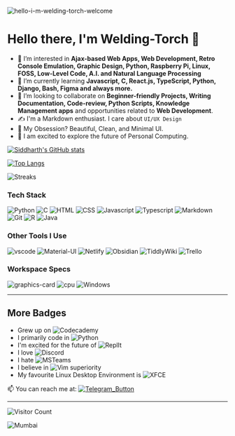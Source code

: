 ![hello-i-m-welding-torch-welcome](https://user-images.githubusercontent.com/46340124/152594586-eeaf6f7c-f7b7-4f64-98d9-fb0c77a7ef8e.gif)

# Hello there, I'm Welding-Torch 👋
- 👀 I’m interested in **Ajax-based Web Apps, Web Development, Retro Console Emulation, Graphic Design, Python, Raspberry Pi, Linux, FOSS, Low-Level Code, A.I. and Natural Language Processing**
- 🌱 I’m currently learning **Javascript, C, React.js, TypeScript, Python, Django, Bash, Figma and always more.**
- 💬 I’m looking to collaborate on **Beginner-friendly Projects, Writing Documentation, Code-review, Python Scripts, Knowledge Management apps** and opportunities related to **Web Development**.
- ✍️ I'm a Markdown enthusiast. I care about `UI/UX Design`
- 💙 My Obsession? Beautiful, Clean, and Minimal UI.
- 🌟 I am excited to explore the future of Personal Computing.

[![Siddharth's GitHub stats](https://github-readme-stats.vercel.app/api?username=Welding-Torch&show_icons=true&locale=en)](https://github.com/anuraghazra/github-readme-stats)

[![Top Langs](https://github-readme-stats.vercel.app/api/top-langs/?username=Welding-Torch&show_icons=true&locale=en&layout=compact)](https://github.com/anuraghazra/github-readme-stats)

![Streaks](https://github-readme-streak-stats.herokuapp.com/?user=Welding-Torch)



<!---

Welding-Torch/Welding-Torch is a ✨ special ✨ repository because its `README.md` (this file) appears on your GitHub profile.
You can click the Preview link to take a look at your changes.

!SIDDHARTH!
Use this readme as inspiration when the time comes to make this readme professional
https://github.com/chetachiezikeuzor/chetachiezikeuzor/edit/main/README.md

!BADGES!
Add more badges to your readme from https://github.com/alexandresanlim/Badges4-README.md-Profile or https://github.com/Ileriayo/markdown-badges

---
a link... within in a link??? what on god's good earth is this? I was just trying to get one of my badges to act as a hyperlink and then I discover THIS
[![Coverage Status](https://coveralls.io/repos/github/frappe/erpnext/badge.svg?branch=develop)](https://coveralls.io/github/frappe/erpnext?branch=develop)

## OLD Method of Linking
Message me on: ![https://t.me/Shuffleduffle](https://badgen.net/badge/icon/telegram?icon=telegram&label)
## NEW Method of Linking
[![Telegram_Button](https://badgen.net/badge/icon/telegram?icon=telegram&label)](https://t.me/Shuffleduffle)

---
[![Instagram_Sid](https://img.shields.io/badge/Follow_Me_On-Instagram-red?logo=instagram)](https://www.instagram.com/spider_sid/)
[![Instagram_Sid](https://img.shields.io/badge/-Instagram-red?logo=instagram&logoColor=white)](https://www.instagram.com/spider_sid/)

[![Instagram_Sid](https://img.shields.io/badge/‎-Instagram-red?logo=instagram&logoColor=white)](https://www.instagram.com/spider_sid/)
This is an example of me using my genius to overcome a very minor problem. The ImgShields badge does not support having a logo in a different background and 'status' in a different background; so I used an empty space character as the 'subject' instead :)

## White and Black version
![Telegram](https://img.shields.io/badge/-telegram-red?color=white&logo=telegram&logoColor=black)
![Instagram](https://img.shields.io/badge/-Instagram-red?color=white&logo=instagram&logoColor=black)

---
I'm quite good at writing documentation.

--->

### Tech Stack
![Python](https://img.shields.io/badge/python-3670A0?style=for-the-badge&logo=python&logoColor=ffdd54)
![C](https://img.shields.io/badge/c-%2300599C.svg?style=for-the-badge&logo=c&logoColor=white)
![HTML](https://img.shields.io/badge/HTML5-E34F26?style=for-the-badge&logo=html5&logoColor=white)
![CSS](https://img.shields.io/badge/CSS3-1572B6?style=for-the-badge&logo=css3&logoColor=white)
![Javascript](https://img.shields.io/badge/JavaScript-323330?style=for-the-badge&logo=javascript&logoColor=F7DF1E)
![Typescript](https://img.shields.io/badge/TypeScript-007ACC?style=for-the-badge&logo=typescript&logoColor=white)
![Markdown](https://img.shields.io/badge/Markdown-000000?style=for-the-badge&logo=markdown&logoColor=white)
![Git](https://img.shields.io/badge/git-%23F05033.svg?style=for-the-badge&logo=git&logoColor=white)
![R](https://img.shields.io/badge/r-%23276DC3.svg?style=for-the-badge&logo=r&logoColor=white)
![Java](https://img.shields.io/badge/java-%23ED8B00.svg?style=for-the-badge&logo=openjdk&logoColor=white)

### Other Tools I Use
![vscode](https://img.shields.io/badge/Visual--Studio--Code-007ACC?style=for-the-badge&logo=visual-studio-code&logoColor=white)
![Material-UI](https://img.shields.io/badge/Material--UI-0081CB?style=for-the-badge&logo=material-ui&logoColor=white)
![Netlify](https://img.shields.io/badge/Netlify-00C7B7?style=for-the-badge&logo=netlify&logoColor=white)
![Obsidian](https://img.shields.io/badge/-Obsidian-orange?style=for-the-badge&logo=obsidian&color=483699)
![TiddlyWiki](https://img.shields.io/badge/TiddlyWiki-5778d8?style=for-the-badge&logo=TiddlyWiki&logoColor=white)
![Trello](https://img.shields.io/badge/Trello-%23026AA7.svg?style=for-the-badge&logo=Trello&logoColor=white)

### Workspace Specs
![graphics-card](https://img.shields.io/badge/NVIDIA-GTX_1650-76B900?style=for-the-badge&logo=nvidia&logoColor=white)
![cpu](https://img.shields.io/badge/Intel-Core_i5_9th-0071C5?style=for-the-badge&logo=intel&logoColor=white)
![Windows](https://img.shields.io/badge/Windows_10-0078D6?style=for-the-badge&logo=windows&logoColor=white)

---

## More Badges
- Grew up on ![Codecademy](https://img.shields.io/badge/Codecademy-FFF0E5?style=for-the-badge&logo=codecademy&logoColor=303347)
- I primarily code in ![Python](https://img.shields.io/badge/Python-FFD43B?style=for-the-badge&logo=python&logoColor=blue)
- I'm excited for the future of ![ReplIt](https://img.shields.io/badge/replit-667881?style=for-the-badge&logo=replit&logoColor=white)
- I love ![Discord](https://img.shields.io/badge/Discord-5865F2?style=for-the-badge&logo=discord&logoColor=white)
- I hate ![MSTeams](https://img.shields.io/badge/Microsoft_Teams-6264A7?style=for-the-badge&logo=microsoft-teams&logoColor=white)
- I believe in ![Vim](https://img.shields.io/badge/VIM-%2311AB00.svg?&style=for-the-badge&logo=vim&logoColor=white) superiority
- My favourite Linux Desktop Environment is ![XFCE](https://img.shields.io/badge/XFCE-%232284F2.svg?style=for-the-badge&logo=xfce&logoColor=white)

📫 You can reach me at:
[![Telegram_Button](https://badgen.net/badge/icon/telegram?icon=telegram&label)](https://t.me/Shuffleduffle)

---

![Visitor Count](https://komarev.com/ghpvc/?username=Welding-Torch&color=orange)

![Mumbai](https://img.shields.io/badge/Made%20With%20%E2%9D%A4%EF%B8%8E%20In-Mumbai-orange?style=for-the-badge)


